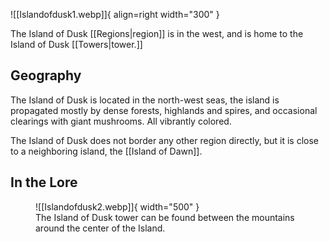 
![[Islandofdusk1.webp]]{ align=right width="300" }

The Island of Dusk [[Regions|region]] is in the west, and is home to the Island of Dusk [[Towers|tower.]] 

## Geography 

The Island of Dusk is located in the north-west seas, the island is propagated mostly by dense forests, highlands and spires, and occasional clearings with giant mushrooms. All vibrantly colored.

The Island of Dusk does not border any other region directly, but it is close to a neighboring island, the [[Island of Dawn]]. 

## In the Lore


<figure markdown>
  ![[Islandofdusk2.webp]]{ width="500" }
  <figcaption>The Island of Dusk tower can be found between the mountains around the center of the Island.</figcaption>
</figure>

